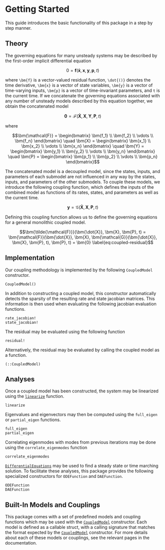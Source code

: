 # Getting Started

This guide introduces the basic functionality of this package in a step by step manner.

## Theory

The governing equations for many unsteady systems may be described by the first-order
implicit differential equation
```math
   0 = \bm{f}(\bm{\dot{x}}, \bm{x}, \bm{y}, \bm{p}, t)
```
where ``\bm{f}`` is a vector-valued residual function, ``\dot{()}`` denotes the time derivative,
``\bm{x}`` is a vector of state variables, ``\bm{y}`` is a vector of time-varying inputs,
``\bm{p}`` is a vector of time-invariant parameters, and ``t`` is the current time. If we
concatenate the governing equations associated with any number of unsteady models described
by this equation together, we obtain the concatenated model
```math
\bm{0} = \bm{\mathcal{F}}(\bm{\dot{X}}, \bm{X}, \bm{Y}, \bm{P}, t)
```
where
```math
\bm{\mathcal{F}} = \begin{bmatrix}
\bm{f_1} \\
\bm{f_2} \\
\vdots \\
\bm{f_n}
\end{bmatrix} \quad
\bm{X} = \begin{bmatrix}
\bm{x_1} \\
\bm{x_2} \\
\vdots \\
\bm{x_n}
\end{bmatrix} \quad
\bm{Y} = \begin{bmatrix}
\bm{y_1} \\
\bm{y_2} \\
\vdots \\
\bm{y_n}
\end{bmatrix} \quad
\bm{P} = \begin{bmatrix}
\bm{p_1} \\
\bm{p_2} \\
\vdots \\
\bm{p_n}
\end{bmatrix}
```
The concatenated model is a decoupled model, since the states, inputs, and parameters of
each submodel are not influenced in any way by the states, inputs, and parameters of the
other submodels. To couple these models, we introduce the following coupling function,
which defines the inputs of the combined model as functions of its rates, states, and
parameters as well as the current time.
```math
\bm{y} = \bm{\mathcal{G}}(\bm{\dot{X}}, \bm{X}, \bm{P}, t)
```
Defining this coupling function allows us to define the governing equations for a general
monolithic coupled model.
```math
\bm{\tilde{\mathcal{F}}}(\bm{\dot{X}}, \bm{X}, \bm{P}, t) = \bm{\mathcal{F}}(\bm{\dot{X}}, \bm{X}, \bm{\mathcal{G}}(\bm{\dot{X}}, \bm{X}, \bm{P}, t), \bm{P}, t) = \bm{0}
\label{eq:coupled-residual}
```

## Implementation

Our coupling methodology is implemented by the following `CoupledModel` constructor.

```@docs
CoupledModel()
```

In addition to constructing a coupled model, this constructor automatically detects the
sparsity of the resulting rate and state jacobian matrices.  This information is then used
when evaluating the following jacobian evaluation functions.

```@docs
rate_jacobian!
state_jacobian!
```

The residual may be evaluated using the following function

```@docs
residual!
```

Alternatively, the residual may be evaluated by calling the coupled model as a function.

```@docx
(::CoupledModel)
```

## Analyses

Once a coupled model has been constructed, the system may be linearized using the
[`linearize`](@ref) function.

```@docs
linearize
```

Eigenvalues and eigenvectors may then be computed using the `full_eigen` or
`partial_eigen` functions.

```@docs
full_eigen
partial_eigen
```

Correlating eigenmodes with modes from previous iterations may be done using the
`correlate_eigenmodes` function

```@docs
correlate_eigenmodes
```

[`DifferentialEquations`](@ref) may be used to find a steady state or time marching
solution.  To facilitate these analyses, this package provides the following specialized
constructors for `ODEFunction` and `DAEFunction`.

```@docs
ODEFunction
DAEFunction
```

## Built-In Models and Couplings

This package comes with a set of predefined models and coupling functions which may be
used with the [`CoupledModel`](@ref) constructor.  Each model is defined as a callable
struct, with a calling signature that matches the format expected by the [`CoupledModel`](@ref)
constructor. For more details about each of these models or couplings, see the relevant
pages in the documentation.
